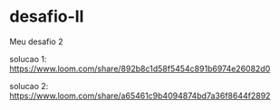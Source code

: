 # desafio-II
Meu desafio 2

solucao 1:
https://www.loom.com/share/892b8c1d58f5454c891b6974e26082d0

solucao 2:
https://www.loom.com/share/a65461c9b4094874bd7a36f8644f2892
